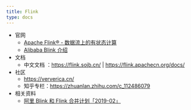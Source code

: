 ```yaml
---
title: Flink
type: docs
---
```


- 官网
  - [Apache Flink® - 数据流上的有状态计算](https://flink.apache.org/zh/)
  - [Alibaba Blink 介绍](https://github.com/apache/flink/blob/blink/README.md#blink-1)
- 文档
  - 中文文档 ：https://flink.sojb.cn/ | https://flink.apachecn.org/docs/
- 社区
  - https://ververica.cn/
  - 知乎专栏：https://zhuanlan.zhihu.com/c_112486079
- 相关资料
  - [阿里 Blink 和 Flink 合并计划「2019-02」](https://www.infoq.cn/article/GZE4rOr5Y0BssyBR*Rv1)

